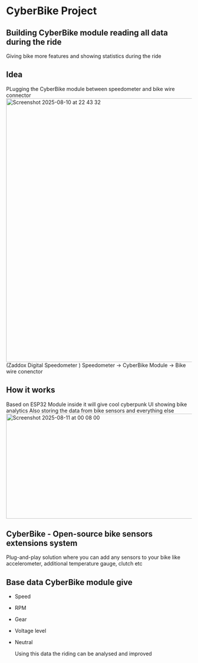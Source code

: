 # CyberBike Project
## Building CyberBike module reading all data during the ride
Giving bike more features and showing statistics during the ride

## Idea
PLugging the CyberBike module between speedometer and bike wire connector
<img width="1241" height="714" alt="Screenshot 2025-08-10 at 22 43 32" src="https://github.com/user-attachments/assets/8dbb5ea2-96ea-4ee6-a573-ba4819ab8538" />
(Zaddox Digital Speedometer )
Speedometer -> CyberBike Module -> Bike wire conenctor

## How it works 
Based on ESP32 Module inside it will give cool cyberpunk UI showing bike analytics
Also storing the data from bike sensors and everything else
<img width="526" height="284" alt="Screenshot 2025-08-11 at 00 08 00" src="https://github.com/user-attachments/assets/b0ac2f73-b995-42d7-baed-81ecdbac344d" />


## CyberBike - Open-source bike sensors extensions system
Plug-and-play solution where you can add any sensors to your bike like accelerometer, additional temperature gauge, clutch etc

## Base data CyberBike module give
- Speed
- RPM
- Gear
- Voltage level
- Neutral

  Using this data the riding can be analysed and improved
